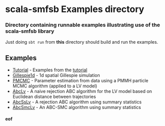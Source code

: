 # scala-smfsb Examples directory

### Directory containing runnable examples illustrating use of the scala-smfsb library

Just doing `sbt run` from **this** directory should build and run the examples.

## Examples

* [Tutorial](src/main/scala/Tutorial.scala) - Examples from the [tutorial](../docs/Tutorial.md)
* [Gillespie1d](src/main/scala/Gillespie1d.scala) - 1d spatial Gillespie simulation
* [PMCMC](src/main/scala/PMCMC.scala) - Parameter estimation from data using a PMMH particle MCMC algorithm (applied to a LV model)
* [AbcLv](src/main/scala/AbcLv.scala) - A naive rejection ABC algorithm for the LV model based on Euclidean distance between trajectories
* [AbcSsLv](src/main/scala/AbcSsLv.scala) - A rejection ABC algorithm using summary statistics
* [AbcSmcLv](src/main/scala/AbcSmcLv.scala) - An ABC-SMC algorithm using summary statistics



#### eof

